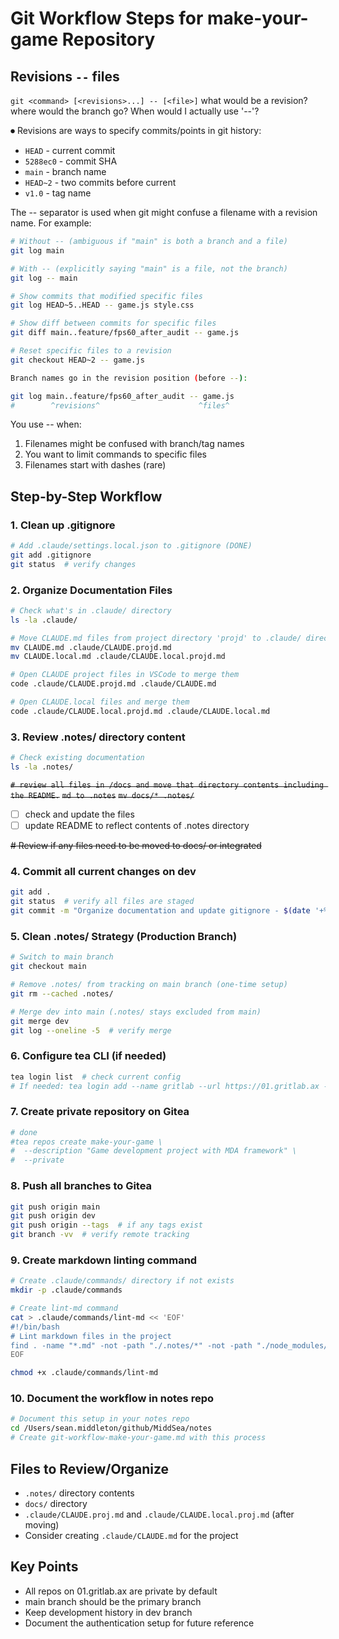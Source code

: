 # Git Workflow Steps for make-your-game Repository

## Revisions `--` files

`git <command> [<revisions>...] -- [<file>]`
what would be a revision? where would the branch go? When would I
actually use '--'?

⏺ Revisions are ways to specify commits/points in git history:

- `HEAD` - current commit
- `5288ec0` - commit SHA
- `main` - branch name
- `HEAD~2` - two commits before current
- `v1.0` - tag name

The -- separator is used when git might confuse a filename with a
 revision name. For example:

```bash
# Without -- (ambiguous if "main" is both a branch and a file)
git log main

# With -- (explicitly saying "main" is a file, not the branch)
git log -- main

# Show commits that modified specific files
git log HEAD~5..HEAD -- game.js style.css

# Show diff between commits for specific files
git diff main..feature/fps60_after_audit -- game.js

# Reset specific files to a revision
git checkout HEAD~2 -- game.js

Branch names go in the revision position (before --):

git log main..feature/fps60_after_audit -- game.js
#        ^revisions^                      ^files^
```

You use -- when:

1. Filenames might be confused with branch/tag names
2. You want to limit commands to specific files
3. Filenames start with dashes (rare)

## Step-by-Step Workflow

### 1. Clean up .gitignore

```bash
# Add .claude/settings.local.json to .gitignore (DONE)
git add .gitignore
git status  # verify changes
```

### 2. Organize Documentation Files

```bash
# Check what's in .claude/ directory
ls -la .claude/

# Move CLAUDE.md files from project directory 'projd' to .claude/ directory
mv CLAUDE.md .claude/CLAUDE.projd.md
mv CLAUDE.local.md .claude/CLAUDE.local.projd.md

# Open CLAUDE project files in VSCode to merge them
code .claude/CLAUDE.projd.md .claude/CLAUDE.md

# Open CLAUDE.local files and merge them
code .claude/CLAUDE.local.projd.md .claude/CLAUDE.local.md 

```

### 3. Review .notes/ directory content

```bash
# Check existing documentation
ls -la .notes/
```

~~`# review all files in /docs and move that directory contents including the README.`~~
~~`md to .notes`~~
~~`mv docs/* .notes/`~~

- [ ] check and update the files
- [ ] update README to reflect contents of .notes directory

~~# Review if any files need to be moved to docs/ or integrated~~

### 4. Commit all current changes on dev

```bash
git add .
git status  # verify all files are staged
git commit -m "Organize documentation and update gitignore - $(date '+%F_%H-%M_%Z')"
```

### 5. Clean .notes/ Strategy (Production Branch)

```bash
# Switch to main branch
git checkout main

# Remove .notes/ from tracking on main branch (one-time setup)
git rm --cached .notes/

# Merge dev into main (.notes/ stays excluded from main)
git merge dev
git log --oneline -5  # verify merge
```

### 6. Configure tea CLI (if needed)

```bash
tea login list  # check current config
# If needed: tea login add --name gritlab --url https://01.gritlab.ax --user smiddleto
```

### 7. Create private repository on Gitea

```bash
# done
#tea repos create make-your-game \
#  --description "Game development project with MDA framework" \
#  --private
```

### 8. Push all branches to Gitea

```bash
git push origin main
git push origin dev
git push origin --tags  # if any tags exist
git branch -vv  # verify remote tracking
```

### 9. Create markdown linting command

```bash
# Create .claude/commands/ directory if not exists
mkdir -p .claude/commands

# Create lint-md command
cat > .claude/commands/lint-md << 'EOF'
#!/bin/bash
# Lint markdown files in the project
find . -name "*.md" -not -path "./.notes/*" -not -path "./node_modules/*" | xargs markdownlint
EOF

chmod +x .claude/commands/lint-md
```

### 10. Document the workflow in notes repo

```bash
# Document this setup in your notes repo
cd /Users/sean.middleton/github/MiddSea/notes
# Create git-workflow-make-your-game.md with this process
```

## Files to Review/Organize

- `.notes/` directory contents
- `docs/` directory
- `.claude/CLAUDE.proj.md` and `.claude/CLAUDE.local.proj.md` (after moving)
- Consider creating `.claude/CLAUDE.md` for the project

## Key Points

- All repos on 01.gritlab.ax are private by default
- main branch should be the primary branch
- Keep development history in dev branch
- Document the authentication setup for future reference
